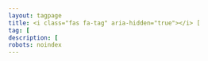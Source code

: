 ```yaml
---
layout: tagpage
title: <i class="fas fa-tag" aria-hidden="true"></i> [
tag: [
description: [
robots: noindex
---
```

